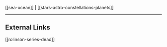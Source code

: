 [[sea-ocean]] | [[stars-astro-constellations-planets]]

---

## External Links
[[rolinson-series-dead]]